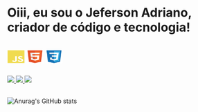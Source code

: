 # Oiii, eu sou o Jeferson Adriano, criador de código e tecnologia!

<div style="display: inline_block"><br>
  <img align="center" alt="JavaScript" height="30" width="40" src="https://raw.githubusercontent.com/devicons/devicon/master/icons/javascript/javascript-plain.svg">
  <img align="center" alt="HTML" height="30" width="40" src="https://raw.githubusercontent.com/devicons/devicon/master/icons/html5/html5-original.svg">
  <img align="center" alt="CSS" height="30" width="40" src="https://raw.githubusercontent.com/devicons/devicon/master/icons/css3/css3-original.svg">
</div>
  
##

<div> 
  <a href="https://instagram.com/jjefersonadriano" target="_blank">
    <img src="https://img.shields.io/badge/-Instagram-%23E4405F?style=for-the-badge&logo=instagram&logoColor=white" target="_blank">
  </a>
  
  <a href="mailto:Jefersonadrianohorn@gmail.com">
    <img src="https://img.shields.io/badge/-Gmail-%23333?style=for-the-badge&logo=gmail&logoColor=white" target="_blank">
  </a>
  <a href="https://wa.me/5566981188360?text=Oii%2C+vim+pelo+seu+Github+%F0%9F%90%88%E2%80%8D%E2%AC%9B%21" target="_blank">
    <img src="https://img.shields.io/badge/WhatsApp-25D366?style=for-the-badge&logo=whatsapp&logoColor=white" target="_blank">
  </a>
</div>
<br>

![Anurag's GitHub stats](https://github-readme-stats.vercel.app/api?username=jefersonadrianohorn&show_icons=true&theme=city_lights)
